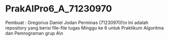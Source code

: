 # PrakAlPro6_A_71230970
Pembuat : Gregorius Daniel Jodan Perminas (71230970)\n
Ini adalah repository yang berisi file-file tugas Minggu ke 6 untuk Praktikum Algoritma dan Pemrograman grup A\n

